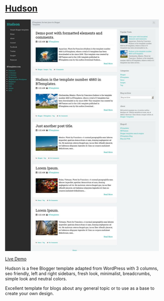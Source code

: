 # <a href="https://btemplates.com/2016/blogger-template-hudson/">Hudson</a>

<div style="text-align: center">
  <img src="hudson-blogger-template.jpg" />
</div>

<p><a href="https://btemplates.com/2016/blogger-template-hudson/demo/">Live Demo</a></p>

<p>Hudson is a free Blogger template adapted from WordPress with 3 columns, seo friendly, left and right sidebars, fresh look, minimalist, breadcrumbs, simple look and neutral colors. </p>
<p>Excellent template for blogs about any general topic or to use as a base to create your own design.</p>
